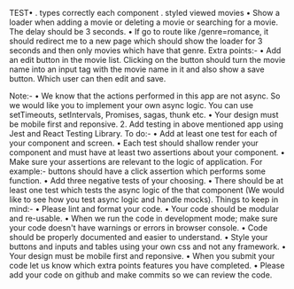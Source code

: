 TEST•
. types correctly each component
. styled viewed movies
• Show a loader when adding a movie or deleting a movie or searching for a movie.
The delay should be 3 seconds.
• If go to route like /genre=romance, it should redirect me to a new page which
should show the loader for 3 seconds and then only movies which have that genre.
Extra points:-
• Add an edit button in the movie list. Clicking on the button should turn the movie
name into an input tag with the movie name in it and also show a save button.
Which user can then edit and save.

Note:-
• We know that the actions performed in this app are not async. So we would like you
to implement your own async logic. You can use setTimeouts, setIntervals, Promises,
sagas, thunk etc.
• Your design must be mobile first and reponsive. 2. Add testing in above mentioned app using Jest and
React Testing Library.
To do:-
• Add at least one test for each of your component and screen.
• Each test should shallow render your component and must have at least two
assertions about your component.
• Make sure your assertions are relevant to the logic of application. For example:-
buttons should have a click assertion which performs some function.
• Add three negative tests of your choosing.
• There should be at least one test which tests the async logic of the that component
(We would like to see how you test async logic and handle mocks).
Things to keep in mind:-
• Please lint and format your code.
• Your code should be modular and re-usable.
• When we run the code in development mode; make sure your code doesn't have
warnings or errors in browser console.
• Code should be properly documented and easier to understand.
• Style your buttons and inputs and tables using your own css and not any
framework.
• Your design must be mobile first and reponsive.
• When you submit your code let us know which extra points features you have
completed.
• Please add your code on github and make commits so we can review the code.
